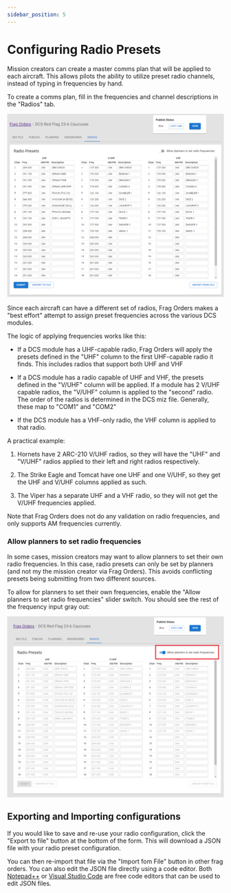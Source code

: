 ```yaml
---
sidebar_position: 5
---
```


# Configuring Radio Presets

Mission creators can create a master comms plan that will be applied to each aircraft. This allows pilots the ability to utilize preset radio channels, instead of typing in frequencies by hand.

To create a comms plan, fill in the frequencies and channel descriptions in the "Radios" tab.

![Radios tab](../static/img/radios-1.png)

Since each aircraft can have a different set of radios, Frag Orders makes a "best effort" attempt to assign preset frequencies across the various DCS modules.

The logic of applying frequencies works like this:

* If a DCS module has a UHF-capable radio, Frag Orders will apply the presets defined in the "UHF" column to the first UHF-capable radio it finds. This includes radios that support both UHF and VHF

* If a DCS module has a radio capable of UHF and VHF, the presets defined in the "V/UHF" column will be applied. If a module has 2 V/UHF capable radios, the "V/UHF" column is applied to the "second" radio. The order of the radios is determined in the DCS miz file. Generally, these map to "COM1" and "COM2"

* If the DCS module has a VHF-only radio, the VHF column is applied to that radio.

A practical example:

1. Hornets have 2 ARC-210 V/UHF radios, so they will have the "UHF" and "V/UHF" radios applied to their left and right radios respectively.

2. The Strike Eagle and Tomcat have one UHF and one V/UHF, so they get the UHF and V/UHF columns applied as such.

3. The Viper has a separate UHF and a VHF radio, so they will not get the V/UHF frequencies applied.

Note that Frag Orders does not do any validation on radio frequencies, and only supports AM frequencies currently.

### Allow planners to set radio frequencies

In some cases, mission creators may want to allow planners to set their own radio frequencies. In this case, radio presets can only be set by planners (and not my the mission creator via Frag Orders). This avoids conflicting presets being submitting from two different sources.

To allow for planners to set their own frequencies, enable the "Allow planners to set radio frequencies" slider switch. You should see the rest of the frequency input gray out:

![Frequency input grayed out](../static/img/radios-2.png)

## Exporting and Importing configurations

If you would like to save and re-use your radio configuration, click the "Export to file" button at the bottom of the form. This will download a JSON file with your radio preset configuration.

You can then re-import that file via the "Import fom File" button in other frag orders. You can also edit the JSON file directly using a code editor. Both [Notepad++](https://notepad-plus-plus.org/) or [Visual Studio Code](https://code.visualstudio.com/) are free code editors that can be used to edit JSON files.